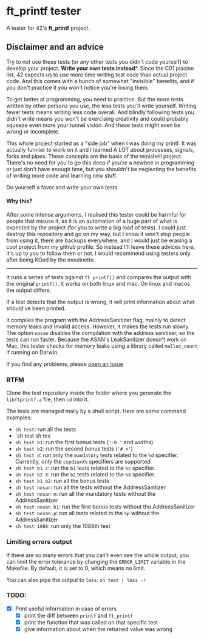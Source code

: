 # ft_printf tester
A tester for 42's **ft_printf** project.

## Disclaimer and an advice

Try to not use these tests (or any other tests you didn't code yourself) to develop your project.
**Write your own tests instead***.
Since the C01 piscine list, 42 expects us to use more time writing test code than actual
project code. And this comes with a bunch of somewhat "invisible" benefits, and if you don't practice it you won't notice
you're losing them.

To get better at programming, you need to practice. But the more tests written by other persons you use,
the less tests you'll write yourself. Writing fewer tests means writing less code overall. And blindly following tests
you didn't write means you won't be exercising creativity and could probably squeeze even more your tunnel vision.
And these tests might even be wrong or incomplete.

This whole project started as a "side job" when I was doing my printf. It was actually funnier to work on it and I learned
A LOT about processes, signals, forks and pipes. These concepts are the basis of the minishell project. There's no need for you 
to go this deep if you're a newbee in programming or just don't have enough time, but you shouldn't be neglecting the benefits of
writing more code and learning new stuff.

Do yourself a favor and write your own tests.

#### Why this?
After some intense arguments, I realised this tester could be harmful for people that misuse it, as it is an automation of a
huge part of what is expected by the project (for you to write a big load of tests). I could just destroy this repository and
go on my way, but I know it won't stop people from using it, there are backups everywhere, and I would just be erasing a cool project
from my github profile. So instead I'll leave these advices here, it's up to you to follow them or not. I would recommend using testers only after being
KOed by the moulinette.


-----------------

It runs a series of tests against `ft_printf()` and compares the output with 
the original `printf()`. It works on both linux and mac. On linux and macos the output differs.

If a test detects that the output is wrong, it will print information about
what should've been printed.

It compiles the program with the AddressSanitizer flag, mainly to detect memory leaks
and invalid access. However, it makes the tests run slowly. The option `nosan` disables the
compilation with the address sanitizer, so the tests can run faster. Because the ASAN's LeakSanitizer
doesn't work on Mac, this tester checks for memory leaks using a library called `malloc_count` if running
on Darwin.

If you find any problems, please
[open an issue](https://github.com/paulo-santana/ft_printf_tester/issues/new)

### RTFM

Clone the test repository inside the folder where you generate the `libftprintf.a`
file, then `cd` into it.

The tests are managed maily by a shell script. Here are some command examples:

* `sh test`: run all the tests
* `sh test sh tes
* `sh test b1`: run the first bonus tests (`'-0.'` and widths)
* `sh test b2`: run the second bonus tests (`'# +'`)
* `sh test d`: run only the `mandatory` tests related to the `%d` specifier. Currently, only the
`cspdiuxX%` specifiers are supported
* `sh test b1 c`: run the `b1` tests related to the `%c` specifier.
* `sh test b2 X`: run the `b2` tests related to the `%X` specifier.
* `sh test b1 b2`: run all the bonus tests
* `sh test nosan`: run all the tests without the AddressSanitizer
* `sh test nosan m`: run all the mandatory tests without the AddressSanitizer
* `sh test nosan b1`: run the first bonus tests without the AddressSanitizer
* `sh test nosan p`: run all tests related to the `%p` without the AddressSanitizer
* `sh test 1088`: run only the 1088th test

### Limiting errors output

If there are so many errors that you can't even see the whole output, you can
limit the error tolerance by changing the `ERROR_LIMIT` variable in the Makefile.
By default, it is set to 0, which means no limit.

You can also pipe the output to `less`:
`sh test | less -r`


### TODO:
- [x] Print useful information in case of errors
    - [x] print the diff between `printf` and `ft_printf`
    - [x] print the function that was called on that specific test
    - [x] give information about when the returned value was wrong
